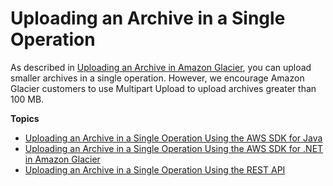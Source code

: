# Uploading an Archive in a Single Operation<a name="uploading-archive-single-operation"></a>

As described in [Uploading an Archive in Amazon Glacier](uploading-an-archive.md), you can upload smaller archives in a single operation\. However, we encourage Amazon Glacier customers to use Multipart Upload to upload archives greater than 100 MB\. 

**Topics**
+ [Uploading an Archive in a Single Operation Using the AWS SDK for Java](uploading-an-archive-single-op-using-java.md)
+ [Uploading an Archive in a Single Operation Using the AWS SDK for \.NET in Amazon Glacier](uploading-an-archive-single-op-using-dotnet.md)
+ [Uploading an Archive in a Single Operation Using the REST API](uploading-an-archive-single-op-using-rest.md)